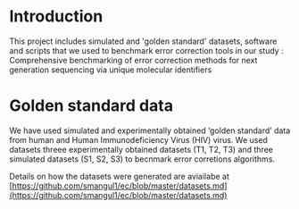 # Introduction

This project includes simulated and 'golden standard' datasets, software and scripts that we used to benchmark  error correction tools in our study  : Comprehensive benchmarking of error correction methods for next generation sequencing via unique molecular identifiers


# Golden standard data 

We have used simulated and experimentally obtained ‘golden standard’ data from human and Human Immunodeficiency Virus (HIV) virus. We used datasets threee experimentally obtained datasets (T1, T2, T3) and three simulated datasets (S1, S2, S3) to becnmark error corretions algorithms. 

Details on how the datasets were generated are aviailabe at [https://github.com/smangul1/ec/blob/master/datasets.md](https://github.com/smangul1/ec/blob/master/datasets.md)
